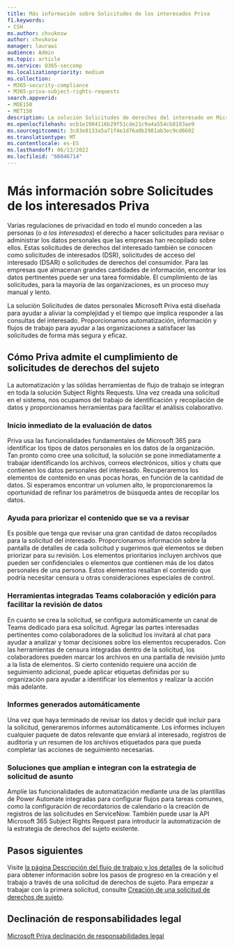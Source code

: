 ```yaml
---
title: Más información sobre Solicitudes de los interesados Priva
f1.keywords:
- CSH
ms.author: chvukosw
author: chvukosw
manager: laurawi
audience: Admin
ms.topic: article
ms.service: O365-seccomp
ms.localizationpriority: medium
ms.collection:
- M365-security-compliance
- M365-priva-subject-rights-requests
search.appverid:
- MOE150
- MET150
description: La solución Solicitudes de derechos del interesado en Microsoft Priva le ayuda a encontrar datos personales y a colaborar en la revisión del contenido y la creación de informes.
ms.openlocfilehash: ecb1e1984116b29f51cde21c9a4a554cb8183ae9
ms.sourcegitcommit: 3c83e8133a5a71f4e1d76a0b2981ab3ec9cd6602
ms.translationtype: MT
ms.contentlocale: es-ES
ms.lasthandoff: 06/13/2022
ms.locfileid: "66046714"
---
```

# <a name="learn-about-priva-subject-rights-requests"></a>Más información sobre Solicitudes de los interesados Priva

Varias regulaciones de privacidad en todo el mundo conceden a las personas (o *a los interesados*) el derecho a hacer solicitudes para revisar o administrar los datos personales que las empresas han recopilado sobre ellos. Estas solicitudes de derechos del interesado también se conocen como solicitudes de interesados (DSR), solicitudes de acceso del interesado (DSAR) o solicitudes de derechos del consumidor. Para las empresas que almacenan grandes cantidades de información, encontrar los datos pertinentes puede ser una tarea formidable. El cumplimiento de las solicitudes, para la mayoría de las organizaciones, es un proceso muy manual y lento.

La solución Solicitudes de datos personales Microsoft Priva está diseñada para ayudar a aliviar la complejidad y el tiempo que implica responder a las consultas del interesado. Proporcionamos automatización, información y flujos de trabajo para ayudar a las organizaciones a satisfacer las solicitudes de forma más segura y eficaz.

## <a name="how-priva-supports-subject-rights-request-fulfillment"></a>Cómo Priva admite el cumplimiento de solicitudes de derechos del sujeto

La automatización y las sólidas herramientas de flujo de trabajo se integran en toda la solución Subject Rights Requests. Una vez creada una solicitud en el sistema, nos ocupamos del trabajo de identificación y recopilación de datos y proporcionamos herramientas para facilitar el análisis colaborativo.

### <a name="immediate-kickoff-of-data-evaluation"></a>Inicio inmediato de la evaluación de datos

Priva usa las funcionalidades fundamentales de Microsoft 365 para identificar los tipos de datos personales en los datos de la organización. Tan pronto como cree una solicitud, la solución se pone inmediatamente a trabajar identificando los archivos, correos electrónicos, sitios y chats que contienen los datos personales del interesado. Recuperaremos los elementos de contenido en unas pocas horas, en función de la cantidad de datos. Si esperamos encontrar un volumen alto, le proporcionaremos la oportunidad de refinar los parámetros de búsqueda antes de recopilar los datos.

### <a name="help-in-prioritizing-content-to-review"></a>Ayuda para priorizar el contenido que se va a revisar

Es posible que tenga que revisar una gran cantidad de datos recopilados para la solicitud del interesado. Proporcionamos información sobre la pantalla de detalles de cada solicitud y sugerimos qué elementos se deben priorizar para su revisión. Los elementos prioritarios incluyen archivos que pueden ser confidenciales o elementos que contienen más de los datos personales de una persona. Estos elementos resaltan el contenido que podría necesitar censura u otras consideraciones especiales de control.

### <a name="built-in-teams-collaboration-and-editing-tools-to-facilitate-data-review"></a>Herramientas integradas Teams colaboración y edición para facilitar la revisión de datos

En cuanto se crea la solicitud, se configura automáticamente un canal de Teams dedicado para esa solicitud. Agregar las partes interesadas pertinentes como colaboradores de la solicitud los invitará al chat para ayudar a analizar y tomar decisiones sobre los elementos recuperados. Con las herramientas de censura integradas dentro de la solicitud, los colaboradores pueden marcar los archivos en una pantalla de revisión junto a la lista de elementos. Si cierto contenido requiere una acción de seguimiento adicional, puede aplicar etiquetas definidas por su organización para ayudar a identificar los elementos y realizar la acción más adelante.

### <a name="automatically-generated-reports"></a>Informes generados automáticamente

Una vez que haya terminado de revisar los datos y decidir qué incluir para la solicitud, generaremos informes automáticamente. Los informes incluyen cualquier paquete de datos relevante que enviará al interesado, registros de auditoría y un resumen de los archivos etiquetados para que pueda completar las acciones de seguimiento necesarias.

### <a name="solutions-that-extend-and-integrate-with-your-subject-request-strategy"></a>Soluciones que amplían e integran con la estrategia de solicitud de asunto

Amplíe las funcionalidades de automatización mediante una de las plantillas de Power Automate integradas para configurar flujos para tareas comunes, como la configuración de recordatorios de calendario o la creación de registros de las solicitudes en ServiceNow. También puede usar la API Microsoft 365 Subject Rights Request para introducir la automatización de la estrategia de derechos del sujeto existente.

## <a name="next-steps"></a>Pasos siguientes

Visite [la página Descripción del flujo de trabajo y los detalles](subject-rights-requests-workflow.md) de la solicitud para obtener información sobre los pasos de progreso en la creación y el trabajo a través de una solicitud de derechos de sujeto. Para empezar a trabajar con la primera solicitud, consulte [Creación de una solicitud de derechos de sujeto](subject-rights-requests-create.md).

## <a name="legal-disclaimer"></a>Declinación de responsabilidades legal

[Microsoft Priva declinación de responsabilidades legal](priva-disclaimer.md)

